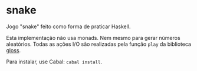# snake
Jogo "snake" feito como forma de praticar Haskell.

Esta implementação não usa monads. Nem mesmo para gerar números aleatórios.
Todas as ações I/O são realizadas pela função `play` da biblioteca [gloss](http://hackage.haskell.org/package/gloss "Hackage: gloss").

Para instalar, use Cabal: `cabal install`.
